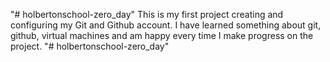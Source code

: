 "# holbertonschool-zero_day" 
This is my first project creating and configuring my Git and Github account.
I have learned something about git, github, virtual machines and am happy every time I make progress on the project.
"# holbertonschool-zero_day" 
